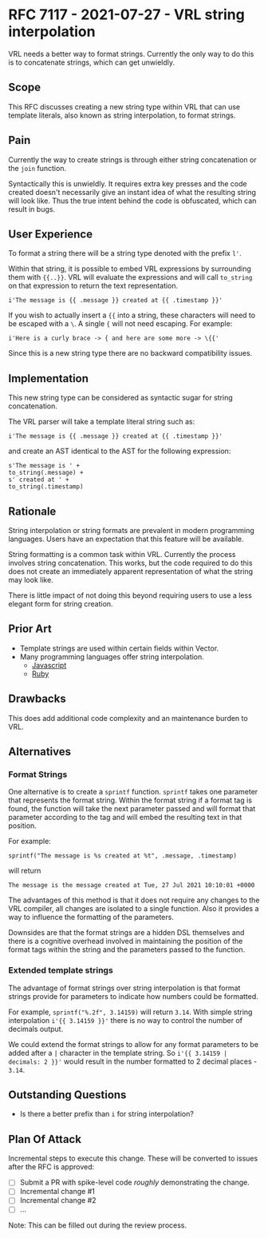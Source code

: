 # RFC 7117 - 2021-07-27 - VRL string interpolation

VRL needs a better way to format strings. Currently the only way to do this is
to concatenate strings, which can get unwieldly.

## Scope

This RFC discusses creating a new string type within VRL that can use template
literals, also known as string interpolation, to format strings.

## Pain

Currently the way to create strings is through either string concatenation or 
the `join` function. 

Syntactically this is unwieldly. It requires extra key presses and the code 
created doesn't necessarily give an instant idea of what the resulting string 
will look like. Thus the true intent behind the code is obfuscated, which can 
result in bugs.

## User Experience

To format a string there will be a string type denoted with the prefix `l'`.

Within that string, it is possible to embed VRL expressions by surrounding them
with `{{..}}`. VRL will evaluate the expressions and will call `to_string` on
that expression to return the text representation.

```
i'The message is {{ .message }} created at {{ .timestamp }}'
```

If you wish to actually insert a `{{` into a string, these characters will need
to be escaped with a `\`. A single `{` will not need escaping. For example:

```
i'Here is a curly brace -> { and here are some more -> \{{'
```

Since this is a new string type there are no backward compatibility issues.

## Implementation

This new string type can be considered as syntactic sugar for string 
concatenation. 

The VRL parser will take a template literal string such as:

```
i'The message is {{ .message }} created at {{ .timestamp }}'
```

and create an AST identical to the AST for the following expression:

```
s'The message is ' + 
to_string(.message) + 
s' created at ' + 
to_string(.timestamp)
```

## Rationale

String interpolation or string formats are prevalent in modern programming 
languages. Users have an expectation that this feature will be available.

String formatting is a common task within VRL. Currently the process involves
string concatenation. This works, but the code required to do this does not
create an immediately apparent representation of what the string may look like.

There is little impact of not doing this beyond requiring users to use a less
elegant form for string creation.

## Prior Art

- Template strings are used within certain fields within Vector. 
- Many programming languages offer string interpolation.
  - [Javascript](https://developer.mozilla.org/en-US/docs/Web/JavaScript/Reference/Template_literals) 
  - [Ruby](http://ruby-for-beginners.rubymonstas.org/bonus/string_interpolation.html)

## Drawbacks

This does add additional code complexity and an maintenance burden to VRL.

## Alternatives

### Format Strings

One alternative is to create a `sprintf` function. `sprintf` takes one parameter
that represents the format string. Within the format string if a format tag is 
found, the function will take the next parameter passed and will format that 
parameter according to the tag and will embed the resulting text in that 
position.

For example:

```
sprintf("The message is %s created at %t", .message, .timestamp)
```

will return 

```
The message is the message created at Tue, 27 Jul 2021 10:10:01 +0000
```

The advantages of this method is that it does not require any changes to the
VRL compiler, all changes are isolated to a single function. Also it provides
a way to influence the formatting of the parameters.

Downsides are that the format strings are a hidden DSL themselves and there is 
a cognitive overhead involved in maintaining the position of the format tags
within the string and the parameters passed to the function.

### Extended template strings

The advantage of format strings over string interpolation is that format strings
provide for parameters to indicate how numbers could be formatted. 

For example, `sprintf("%.2f", 3.14159)` will return `3.14`. With simple string
interpolation `i'{{ 3.14159 }}'` there is no way to control the number of 
decimals output.

We could extend the format strings to allow for any format parameters to be 
added after a `|` character in the template string. So 
`i'{{ 3.14159 | decimals: 2 }}'` would result in the number formatted to 2 
decimal places - `3.14`.

## Outstanding Questions

- Is there a better prefix than `i` for string interpolation?

## Plan Of Attack

Incremental steps to execute this change. These will be converted to issues after the RFC is approved:

- [ ] Submit a PR with spike-level code _roughly_ demonstrating the change.
- [ ] Incremental change #1
- [ ] Incremental change #2
- [ ] ...

Note: This can be filled out during the review process.
